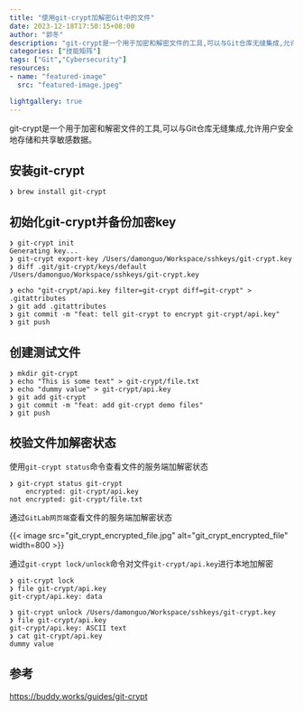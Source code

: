 ```yaml
---
title: "使用git-crypt加解密Git中的文件"
date: 2023-12-18T17:50:15+08:00
author: "郭冬"
description: "git-crypt是一个用于加密和解密文件的工具,可以与Git仓库无缝集成,允许用户安全地存储和共享敏感数据。"
categories: ["技能矩阵"]
tags: ["Git","Cybersecurity"]
resources:
- name: "featured-image"
  src: "featured-image.jpeg"

lightgallery: true
---
```


git-crypt是一个用于加密和解密文件的工具,可以与Git仓库无缝集成,允许用户安全地存储和共享敏感数据。

<!--more-->

## 安装git-crypt

```plain
❯ brew install git-crypt
```

## 初始化git-crypt并备份加密key

```plain
❯ git-crypt init
Generating key...
❯ git-crypt export-key /Users/damonguo/Workspace/sshkeys/git-crypt.key
❯ diff .git/git-crypt/keys/default /Users/damonguo/Workspace/sshkeys/git-crypt.key

❯ echo "git-crypt/api.key filter=git-crypt diff=git-crypt" > .gitattributes
❯ git add .gitattributes
❯ git commit -m "feat: tell git-crypt to encrypt git-crypt/api.key"
❯ git push
```

## 创建测试文件
```plain
❯ mkdir git-crypt
❯ echo "This is some text" > git-crypt/file.txt
❯ echo "dummy value" > git-crypt/api.key
❯ git add git-crypt
❯ git commit -m "feat: add git-crypt demo files"
❯ git push
```

## 校验文件加解密状态

使用`git-crypt status`命令查看文件的服务端加解密状态
```plain
❯ git-crypt status git-crypt
    encrypted: git-crypt/api.key
not encrypted: git-crypt/file.txt
```

通过`GitLab网页端`查看文件的服务端加解密状态

{{< image src="git_crypt_encrypted_file.jpg" alt="git_crypt_encrypted_file" width=800 >}}

通过`git-crypt lock/unlock`命令对文件`git-crypt/api.key`进行本地加解密

```plain
❯ git-crypt lock
❯ file git-crypt/api.key
git-crypt/api.key: data

❯ git-crypt unlock /Users/damonguo/Workspace/sshkeys/git-crypt.key
❯ file git-crypt/api.key
git-crypt/api.key: ASCII text
❯ cat git-crypt/api.key
dummy value
```

## 参考

https://buddy.works/guides/git-crypt
